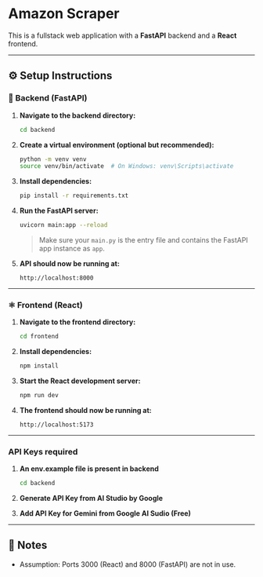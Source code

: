 # Amazon Scraper 

This is a fullstack web application with a **FastAPI** backend and a **React** frontend.

---

## ⚙️ Setup Instructions

### 🐍 Backend (FastAPI)

1. **Navigate to the backend directory:**

    ```bash
    cd backend
    ```

2. **Create a virtual environment (optional but recommended):**

    ```bash
    python -m venv venv
    source venv/bin/activate  # On Windows: venv\Scripts\activate
    ```

3. **Install dependencies:**

    ```bash
    pip install -r requirements.txt
    ```

4. **Run the FastAPI server:**

    ```bash
    uvicorn main:app --reload
    ```

    > Make sure your `main.py` is the entry file and contains the FastAPI app instance as `app`.

5. **API should now be running at:**

    ```
    http://localhost:8000
    ```

---

### ⚛️ Frontend (React)

1. **Navigate to the frontend directory:**

    ```bash
    cd frontend
    ```

2. **Install dependencies:**

    ```bash
    npm install
    ```

3. **Start the React development server:**

    ```bash
    npm run dev
    ```

4. **The frontend should now be running at:**

    ```
    http://localhost:5173
    ```

---
### API Keys required 

1. **An env.example file is present in backend**

    ```bash
    cd backend
    ```
2. **Generate API Key from AI Studio by Google**
3. **Add API Key for Gemini from Google AI Sudio (Free)**

---
## 📝 Notes

* Assumption: Ports 3000 (React) and 8000 (FastAPI) are not in use.
